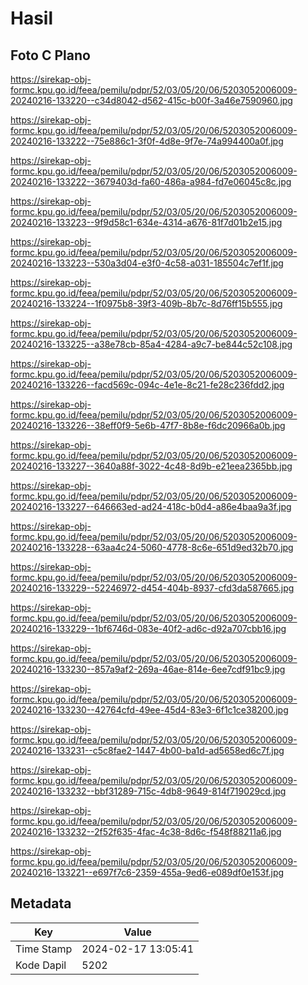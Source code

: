 # Hasil

## Foto C Plano

https://sirekap-obj-formc.kpu.go.id/feea/pemilu/pdpr/52/03/05/20/06/5203052006009-20240216-133220--c34d8042-d562-415c-b00f-3a46e7590960.jpg

https://sirekap-obj-formc.kpu.go.id/feea/pemilu/pdpr/52/03/05/20/06/5203052006009-20240216-133222--75e886c1-3f0f-4d8e-9f7e-74a994400a0f.jpg

https://sirekap-obj-formc.kpu.go.id/feea/pemilu/pdpr/52/03/05/20/06/5203052006009-20240216-133222--3679403d-fa60-486a-a984-fd7e06045c8c.jpg

https://sirekap-obj-formc.kpu.go.id/feea/pemilu/pdpr/52/03/05/20/06/5203052006009-20240216-133223--9f9d58c1-634e-4314-a676-81f7d01b2e15.jpg

https://sirekap-obj-formc.kpu.go.id/feea/pemilu/pdpr/52/03/05/20/06/5203052006009-20240216-133223--530a3d04-e3f0-4c58-a031-185504c7ef1f.jpg

https://sirekap-obj-formc.kpu.go.id/feea/pemilu/pdpr/52/03/05/20/06/5203052006009-20240216-133224--1f0975b8-39f3-409b-8b7c-8d76ff15b555.jpg

https://sirekap-obj-formc.kpu.go.id/feea/pemilu/pdpr/52/03/05/20/06/5203052006009-20240216-133225--a38e78cb-85a4-4284-a9c7-be844c52c108.jpg

https://sirekap-obj-formc.kpu.go.id/feea/pemilu/pdpr/52/03/05/20/06/5203052006009-20240216-133226--facd569c-094c-4e1e-8c21-fe28c236fdd2.jpg

https://sirekap-obj-formc.kpu.go.id/feea/pemilu/pdpr/52/03/05/20/06/5203052006009-20240216-133226--38eff0f9-5e6b-47f7-8b8e-f6dc20966a0b.jpg

https://sirekap-obj-formc.kpu.go.id/feea/pemilu/pdpr/52/03/05/20/06/5203052006009-20240216-133227--3640a88f-3022-4c48-8d9b-e21eea2365bb.jpg

https://sirekap-obj-formc.kpu.go.id/feea/pemilu/pdpr/52/03/05/20/06/5203052006009-20240216-133227--646663ed-ad24-418c-b0d4-a86e4baa9a3f.jpg

https://sirekap-obj-formc.kpu.go.id/feea/pemilu/pdpr/52/03/05/20/06/5203052006009-20240216-133228--63aa4c24-5060-4778-8c6e-651d9ed32b70.jpg

https://sirekap-obj-formc.kpu.go.id/feea/pemilu/pdpr/52/03/05/20/06/5203052006009-20240216-133229--52246972-d454-404b-8937-cfd3da587665.jpg

https://sirekap-obj-formc.kpu.go.id/feea/pemilu/pdpr/52/03/05/20/06/5203052006009-20240216-133229--1bf6746d-083e-40f2-ad6c-d92a707cbb16.jpg

https://sirekap-obj-formc.kpu.go.id/feea/pemilu/pdpr/52/03/05/20/06/5203052006009-20240216-133230--857a9af2-269a-46ae-814e-6ee7cdf91bc9.jpg

https://sirekap-obj-formc.kpu.go.id/feea/pemilu/pdpr/52/03/05/20/06/5203052006009-20240216-133230--42764cfd-49ee-45d4-83e3-6f1c1ce38200.jpg

https://sirekap-obj-formc.kpu.go.id/feea/pemilu/pdpr/52/03/05/20/06/5203052006009-20240216-133231--c5c8fae2-1447-4b00-ba1d-ad5658ed6c7f.jpg

https://sirekap-obj-formc.kpu.go.id/feea/pemilu/pdpr/52/03/05/20/06/5203052006009-20240216-133232--bbf31289-715c-4db8-9649-814f719029cd.jpg

https://sirekap-obj-formc.kpu.go.id/feea/pemilu/pdpr/52/03/05/20/06/5203052006009-20240216-133232--2f52f635-4fac-4c38-8d6c-f548f88211a6.jpg

https://sirekap-obj-formc.kpu.go.id/feea/pemilu/pdpr/52/03/05/20/06/5203052006009-20240216-133221--e697f7c6-2359-455a-9ed6-e089df0e153f.jpg


## Metadata

| Key        | Value               |
| ---------- | ------------------- |
| Time Stamp | 2024-02-17 13:05:41 |
| Kode Dapil | 5202                |



